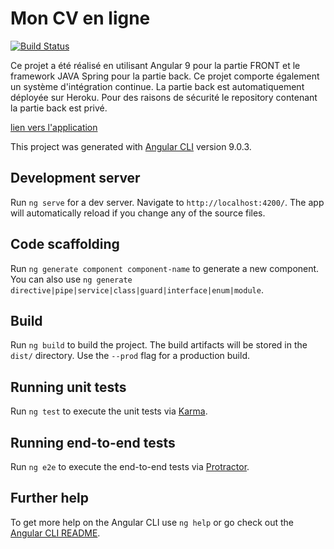 # Mon CV en ligne
[![Build Status](https://travis-ci.com/NicoSimplon/pro-cv-angular.svg?branch=master)](https://travis-ci.com/NicoSimplon/pro-cv-angular)

Ce projet a été réalisé en utilisant Angular 9 pour la partie FRONT et le framework JAVA Spring pour la partie back. Ce projet comporte également un système d'intégration continue. La partie back est automatiquement déployée sur Heroku. Pour des raisons de sécurité le repository contenant la partie back est privé.

[lien vers l'application](https://nicosimplon.github.io/pro-cv-angular/)

This project was generated with [Angular CLI](https://github.com/angular/angular-cli) version 9.0.3.

## Development server

Run `ng serve` for a dev server. Navigate to `http://localhost:4200/`. The app will automatically reload if you change any of the source files.

## Code scaffolding

Run `ng generate component component-name` to generate a new component. You can also use `ng generate directive|pipe|service|class|guard|interface|enum|module`.

## Build

Run `ng build` to build the project. The build artifacts will be stored in the `dist/` directory. Use the `--prod` flag for a production build.

## Running unit tests

Run `ng test` to execute the unit tests via [Karma](https://karma-runner.github.io).

## Running end-to-end tests

Run `ng e2e` to execute the end-to-end tests via [Protractor](http://www.protractortest.org/).

## Further help

To get more help on the Angular CLI use `ng help` or go check out the [Angular CLI README](https://github.com/angular/angular-cli/blob/master/README.md).

